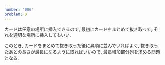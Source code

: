 ```yaml
---
number: '006'
problem: D
---
```

カードは任意の場所に挿入できるので, 最初にカードをまとめて抜き取って, それを適切な場所に挿入してもいい.

このとき, カードをまとめて抜き取った後に昇順に並んでいればよく, 抜き取ったあとの長さが最長になるように取ればいいので, 最長増加部分列を求める問題となる.
